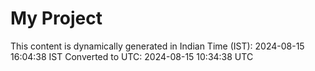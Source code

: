 # My Project

This content is dynamically generated in Indian Time (IST): 2024-08-15 16:04:38 IST
Converted to UTC: 2024-08-15 10:34:38 UTC
